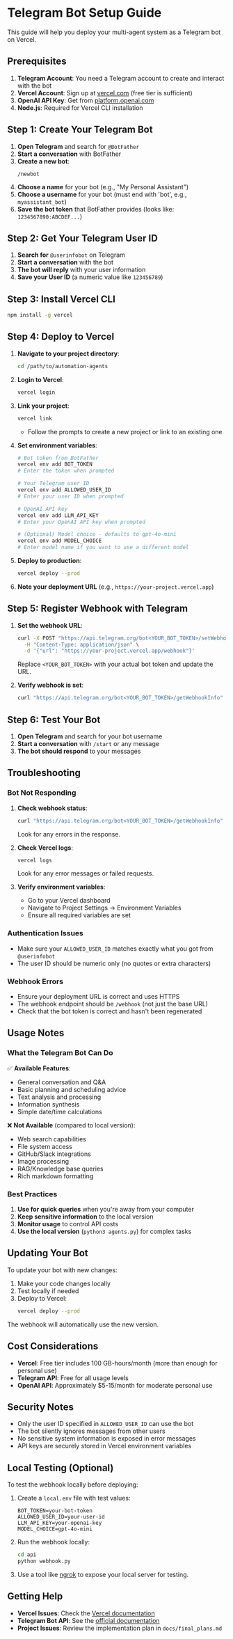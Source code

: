 # Telegram Bot Setup Guide

This guide will help you deploy your multi-agent system as a Telegram bot on Vercel.

## Prerequisites

1. **Telegram Account**: You need a Telegram account to create and interact with the bot
2. **Vercel Account**: Sign up at [vercel.com](https://vercel.com) (free tier is sufficient)
3. **OpenAI API Key**: Get from [platform.openai.com](https://platform.openai.com)
4. **Node.js**: Required for Vercel CLI installation

## Step 1: Create Your Telegram Bot

1. **Open Telegram** and search for `@BotFather`
2. **Start a conversation** with BotFather
3. **Create a new bot**:
   ```
   /newbot
   ```
4. **Choose a name** for your bot (e.g., "My Personal Assistant")
5. **Choose a username** for your bot (must end with 'bot', e.g., `myassistant_bot`)
6. **Save the bot token** that BotFather provides (looks like: `1234567890:ABCDEF...`)

## Step 2: Get Your Telegram User ID

1. **Search for** `@userinfobot` on Telegram
2. **Start a conversation** with the bot
3. **The bot will reply** with your user information
4. **Save your User ID** (a numeric value like `123456789`)

## Step 3: Install Vercel CLI

```bash
npm install -g vercel
```

## Step 4: Deploy to Vercel

1. **Navigate to your project directory**:
   ```bash
   cd /path/to/automation-agents
   ```

2. **Login to Vercel**:
   ```bash
   vercel login
   ```

3. **Link your project**:
   ```bash
   vercel link
   ```
   - Follow the prompts to create a new project or link to an existing one

4. **Set environment variables**:
   ```bash
   # Bot token from BotFather
   vercel env add BOT_TOKEN
   # Enter the token when prompted

   # Your Telegram user ID
   vercel env add ALLOWED_USER_ID
   # Enter your user ID when prompted

   # OpenAI API key
   vercel env add LLM_API_KEY
   # Enter your OpenAI API key when prompted

   # (Optional) Model choice - defaults to gpt-4o-mini
   vercel env add MODEL_CHOICE
   # Enter model name if you want to use a different model
   ```

5. **Deploy to production**:
   ```bash
   vercel deploy --prod
   ```

6. **Note your deployment URL** (e.g., `https://your-project.vercel.app`)

## Step 5: Register Webhook with Telegram

1. **Set the webhook URL**:
   ```bash
   curl -X POST "https://api.telegram.org/bot<YOUR_BOT_TOKEN>/setWebhook" \
     -H "Content-Type: application/json" \
     -d '{"url": "https://your-project.vercel.app/webhook"}'
   ```
   Replace `<YOUR_BOT_TOKEN>` with your actual bot token and update the URL.

2. **Verify webhook is set**:
   ```bash
   curl "https://api.telegram.org/bot<YOUR_BOT_TOKEN>/getWebhookInfo"
   ```

## Step 6: Test Your Bot

1. **Open Telegram** and search for your bot username
2. **Start a conversation** with `/start` or any message
3. **The bot should respond** to your messages

## Troubleshooting

### Bot Not Responding

1. **Check webhook status**:
   ```bash
   curl "https://api.telegram.org/bot<YOUR_BOT_TOKEN>/getWebhookInfo"
   ```
   Look for any errors in the response.

2. **Check Vercel logs**:
   ```bash
   vercel logs
   ```
   Look for any error messages or failed requests.

3. **Verify environment variables**:
   - Go to your Vercel dashboard
   - Navigate to Project Settings → Environment Variables
   - Ensure all required variables are set

### Authentication Issues

- Make sure your `ALLOWED_USER_ID` matches exactly what you got from `@userinfobot`
- The user ID should be numeric only (no quotes or extra characters)

### Webhook Errors

- Ensure your deployment URL is correct and uses HTTPS
- The webhook endpoint should be `/webhook` (not just the base URL)
- Check that the bot token is correct and hasn't been regenerated

## Usage Notes

### What the Telegram Bot Can Do

✅ **Available Features**:
- General conversation and Q&A
- Basic planning and scheduling advice
- Text analysis and processing
- Information synthesis
- Simple date/time calculations

❌ **Not Available** (compared to local version):
- Web search capabilities
- File system access
- GitHub/Slack integrations
- Image processing
- RAG/Knowledge base queries
- Rich markdown formatting

### Best Practices

1. **Use for quick queries** when you're away from your computer
2. **Keep sensitive information** to the local version
3. **Monitor usage** to control API costs
4. **Use the local version** (`python3 agents.py`) for complex tasks

## Updating Your Bot

To update your bot with new changes:

1. Make your code changes locally
2. Test locally if needed
3. Deploy to Vercel:
   ```bash
   vercel deploy --prod
   ```

The webhook will automatically use the new version.

## Cost Considerations

- **Vercel**: Free tier includes 100 GB-hours/month (more than enough for personal use)
- **Telegram API**: Free for all usage levels
- **OpenAI API**: Approximately $5-15/month for moderate personal use

## Security Notes

- Only the user ID specified in `ALLOWED_USER_ID` can use the bot
- The bot silently ignores messages from other users
- No sensitive system information is exposed in error messages
- API keys are securely stored in Vercel environment variables

## Local Testing (Optional)

To test the webhook locally before deploying:

1. Create a `local.env` file with test values:
   ```env
   BOT_TOKEN=your-bot-token
   ALLOWED_USER_ID=your-user-id
   LLM_API_KEY=your-openai-key
   MODEL_CHOICE=gpt-4o-mini
   ```

2. Run the webhook locally:
   ```bash
   cd api
   python webhook.py
   ```

3. Use a tool like [ngrok](https://ngrok.com) to expose your local server for testing.

## Getting Help

- **Vercel Issues**: Check the [Vercel documentation](https://vercel.com/docs)
- **Telegram Bot API**: See the [official documentation](https://core.telegram.org/bots/api)
- **Project Issues**: Review the implementation plan in `docs/final_plans.md`